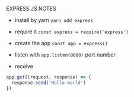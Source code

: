 EXPRESS JS NOTES

- install by yarn
`yarn add express`

- require it
`const express = require('express')`

- create the app
`const app = express()`

- listen with `app.listen(8080)` port number

- receive
```javascript
app.get((request, response) => {
  response.send('Hello world')
})
```
